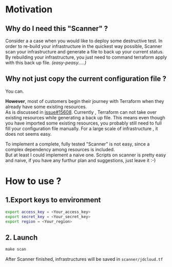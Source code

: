 # Motivation 

## Why do I need this "Scanner" ?
Consider a a case when you would like to deploy some destructive test. 
In order to re-build your infrastructure in the quickest way possible, Scanner scan your infrastructure and generate a file to back up your current status. 
By rebuilding your infrastructure,  you just need to command terraform apply with this back up file. *(easy-peasy.....)*

## Why not just copy the current configuration file ?
You can.   

**However**, most of customers begin their journey with Terraform when they already have some existing resources.  
As is discussed in [issue#15608](https://github.com/hashicorp/terraform/issues/15608). 
Currently , Terraform can not take over existing resources while generating a back up file. 
This means even though you have imported some existing resources, 
you probably still need to full fill your configuration file manually.
For a large scale of infrastructure , it does not seems easy. 

To implement a complete, fully tested "Scanner" is not easy, since a complex dependency among resources is included.  
But at least I could implement a naive one. Scripts on scanner is pretty easy and naive, if you have any furthur plan and suggestions, just leave it :-)

# How to use ?

## 1.Export keys to environment

```bash
export access_key = <Your_access_key>
export secret_key = <Your_secret_key>
export region = <Your_region>
```

## 2. Launch 

```makefile
make scan
```

After Scanner finished, infrastructures will be saved in `scanner/jdcloud.tf`
